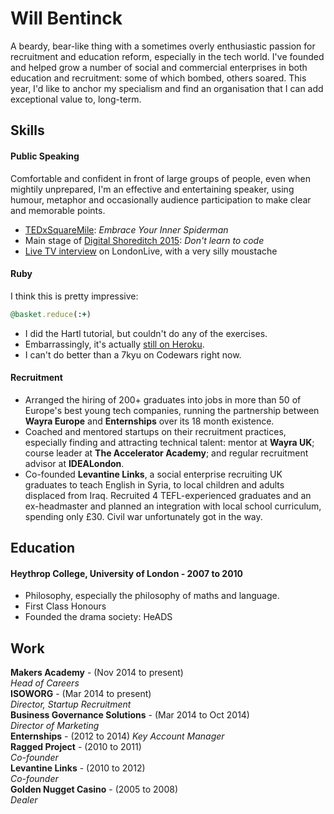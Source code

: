 # Will Bentinck

A beardy, bear-like thing with a sometimes overly enthusiastic passion for recruitment and education reform, especially in the tech world. I've founded and helped grow a number of social and commercial enterprises in both education and recruitment: some of which bombed, others soared. This year, I'd like to anchor my specialism and find an organisation that I can add exceptional value to, long-term.

## Skills

#### Public Speaking

Comfortable and confident in front of large groups of people, even when mightily unprepared, I'm an effective and entertaining speaker, using humour, metaphor and occasionally audience participation to make clear and memorable points.

- [TEDxSquareMile](https://www.youtube.com/watch?v=j6eOT0nxQJ0): *Embrace Your Inner Spiderman*
- Main stage of [Digital Shoreditch 2015](https://youtu.be/HrvmTTbWi9w): *Don't learn to code*
- [Live TV interview](http://www.londonlive.co.uk/news/helping-kick-start-an-educational-revolution) on LondonLive, with a very silly moustache

#### Ruby

I think this is pretty impressive:
``` ruby
@basket.reduce(:+)
```

- I did the Hartl tutorial, but couldn't do any of the exercises.
- Embarrassingly, it's actually [still on Heroku](http://fierce-bastion-1684.heroku.com/).
- I can't do better than a 7kyu on Codewars right now.

#### Recruitment

- Arranged the hiring of 200+ graduates into jobs in more than 50 of Europe's best young tech companies, running the partnership between **Wayra Europe** and **Enternships** over its 18 month existence.
- Coached and mentored startups on their recruitment practices, especially finding and attracting technical talent: mentor at **Wayra UK**; course leader at **The Accelerator Academy**; and regular recruitment advisor at **IDEALondon**.
- Co-founded **Levantine Links**, a social enterprise recruiting UK graduates to teach English in Syria, to local children and adults displaced from Iraq. Recruited 4 TEFL-experienced graduates and an ex-headmaster and planned an integration with local school curriculum, spending only £30. Civil war unfortunately got in the way.

## Education

#### Heythrop College, University of London - 2007 to 2010

- Philosophy, especially the philosophy of maths and language.
- First Class Honours
- Founded the drama society: HeADS

## Work

**Makers Academy** - (Nov 2014 to present)  
*Head of Careers*  
**ISOWORG** - (Mar 2014 to present)  
*Director, Startup Recruitment*  
**Business Governance Solutions** - (Mar 2014 to Oct 2014)  
*Director of Marketing*  
**Enternships** - (2012 to 2014) 
*Key Account Manager*  
**Ragged Project** - (2010 to 2011)  
*Co-founder*  
**Levantine Links** - (2010 to 2012)  
*Co-founder*  
**Golden Nugget Casino** - (2005 to 2008)  
*Dealer*  
